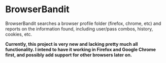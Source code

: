 # BrowserBandit

BrowserBandit searches a browser profile folder (firefox, chrome, etc) and reports on the information found, including user/pass combos, history, cookies, etc.

**Currently, this project is very new and lacking pretty much all functionality. I intend to have it working in Firefox and Google Chrome first, and possibly add support for other browsers later on.**
